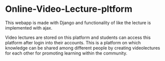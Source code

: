 # Online-Video-Lecture-pltform
This webapp is made with Django and functionality of like the lecture is implemented with ajax.

Video lectures are stored on this platform and students can access this platform after login into their accounts.
This is a platform on which knowledge can be shared
among different people by creating videolectures for each other for promoting learning
within the community.
